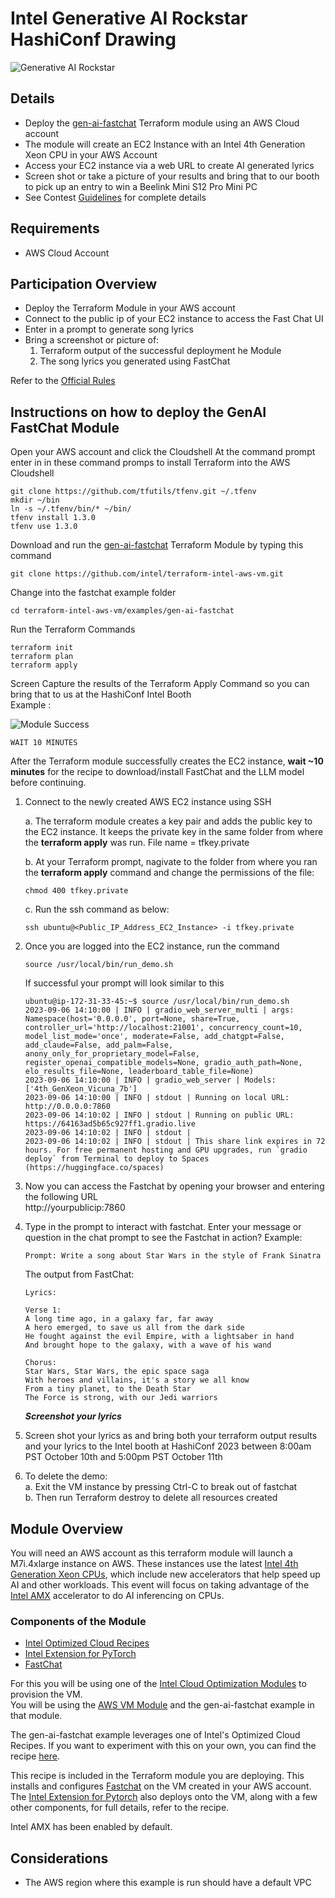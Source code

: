 # Intel Generative AI Rockstar HashiConf Drawing

![Generative AI Rockstar](images/ai-rockstar.png)

## Details

- Deploy the [gen-ai-fastchat](https://github.com/intel/terraform-intel-aws-vm/tree/main/examples/gen-ai-fastchat) Terraform module using an AWS Cloud account
- The module will create an EC2 Instance with an Intel 4th Generation Xeon CPU in your AWS Account
- Access your EC2 instance via a web URL to create AI generated lyrics
- Screen shot or take a picture of your results and bring that to our booth to pick up an entry to win a Beelink Mini S12 Pro Mini PC
- See Contest [Guidelines](guidelines.md) for complete details

## Requirements
- AWS Cloud Account

## Participation Overview

* Deploy the Terraform Module in your AWS account
* Connect to the public ip of your EC2 instance to access the Fast Chat UI
* Enter in a prompt to generate song lyrics
* Bring a screenshot or picture of:
    1) Terraform output of the successful deployment he Module
    2) The song lyrics you generated using FastChat

Refer to the [Official Rules](terms.md)


## Instructions on how to deploy the GenAI FastChat Module

Open your AWS account and click the Cloudshell
At the command prompt enter in in these command promps to install Terraform into the AWS Cloudshell
```Shell
git clone https://github.com/tfutils/tfenv.git ~/.tfenv
mkdir ~/bin
ln -s ~/.tfenv/bin/* ~/bin/
tfenv install 1.3.0
tfenv use 1.3.0
```
Download and run the [gen-ai-fastchat](https://github.com/intel/terraform-intel-aws-vm/tree/main/examples/gen-ai-fastchat) Terraform Module by typing this command
```Shell
git clone https://github.com/intel/terraform-intel-aws-vm.git
```
Change into the fastchat example folder
```Shell
cd terraform-intel-aws-vm/examples/gen-ai-fastchat
```

Run the Terraform Commands
```Shell
terraform init
terraform plan
terraform apply
```
Screen Capture the results of the Terraform Apply Command so you can bring that to us at the HashiConf Intel Booth <br>
Example :

![Module Success](images/genai-aws-success.png)
<br>

```Shell
WAIT 10 MINUTES
```
After the Terraform module successfully creates the EC2 instance, **wait ~10 minutes** for the recipe to download/install FastChat and the LLM model before continuing.

1. Connect to the newly created AWS EC2 instance using SSH<br>
  
      a. The terraform module creates a key pair and adds the public key to the EC2 instance. It keeps the private key in the same folder from where the **terraform apply** was run. File name = tfkey.private<br>
  
    b. At your Terraform prompt, nagivate to the folder from where you ran the **terraform apply** command and change the permissions of the file:
    ```hcl
    chmod 400 tfkey.private
    ```

    c. Run the ssh command as below:
    ```hcl
    ssh ubuntu@<Public_IP_Address_EC2_Instance> -i tfkey.private
    ```

2. Once you are logged into the EC2 instance, run the command
    ```hcl
    source /usr/local/bin/run_demo.sh
    ```
    If successful your prompt will look similar to this
    ```shell
    ubuntu@ip-172-31-33-45:~$ source /usr/local/bin/run_demo.sh
    2023-09-06 14:10:00 | INFO | gradio_web_server_multi | args: Namespace(host='0.0.0.0', port=None, share=True, controller_url='http://localhost:21001', concurrency_count=10, model_list_mode='once', moderate=False, add_chatgpt=False, add_claude=False, add_palm=False, anony_only_for_proprietary_model=False, register_openai_compatible_models=None, gradio_auth_path=None, elo_results_file=None, leaderboard_table_file=None)
    2023-09-06 14:10:00 | INFO | gradio_web_server | Models: ['4th_GenXeon_Vicuna_7b']
    2023-09-06 14:10:00 | INFO | stdout | Running on local URL:  http://0.0.0.0:7860
    2023-09-06 14:10:02 | INFO | stdout | Running on public URL: https://64163ad5b65c927ff1.gradio.live
    2023-09-06 14:10:02 | INFO | stdout |
    2023-09-06 14:10:02 | INFO | stdout | This share link expires in 72 hours. For free permanent hosting and GPU upgrades, run `gradio deploy` from Terminal to deploy to Spaces (https://huggingface.co/spaces)
    ```


3. Now you can access the Fastchat by opening your browser and entering the following URL     
http://yourpublicip:7860

4. Type in the prompt to interact with fastchat. Enter your message or question in the chat prompt to see the Fastchat in action?  Example:

    ```text
    Prompt: Write a song about Star Wars in the style of Frank Sinatra
    ```

    The output from FastChat:
    ```text
    Lyrics: 

    Verse 1:
    A long time ago, in a galaxy far, far away
    A hero emerged, to save us all from the dark side
    He fought against the evil Empire, with a lightsaber in hand
    And brought hope to the galaxy, with a wave of his wand

    Chorus:
    Star Wars, Star Wars, the epic space saga
    With heroes and villains, it's a story we all know
    From a tiny planet, to the Death Star
    The Force is strong, with our Jedi warriors
    ```

    ***Screenshot your lyrics***


5. Screen shot your lyrics as and bring both your terraform output results and your lyrics to the Intel booth at HashiConf 2023 between 8:00am PST October 10th and 5:00pm PST October 11th 

5. To delete the demo:<br>
  a. Exit the VM instance by pressing Ctrl-C to break out of fastchat<br>
  b. Then run Terraform destroy to delete all resources created<br>


## Module Overview
You will need an AWS account as this terraform module will launch a M7i.4xlarge instance on AWS. These instances use the latest [Intel 4th Generation Xeon CPUs](https://www.intel.com/content/www/us/en/products/docs/processors/xeon-accelerated/4th-gen-xeon-scalable-processors.html), which include new accelerators that help speed up AI and other workloads. This event will focus on taking advantage of the [Intel AMX](https://www.intel.com/content/www/us/en/products/docs/accelerator-engines/advanced-matrix-extensions/overview.html) accelerator to do AI inferencing on CPUs.

### Components of the Module
- [Intel Optimized Cloud Recipes](https://github.com/intel/optimized-cloud-recipes)
- [Intel Extension for PyTorch](https://github.com/intel/intel-extension-for-pytorch)
- [FastChat](https://github.com/lm-sys/FastChat)

For this you will be using one of the [Intel Cloud Optimization Modules](https://www.intel.com/content/www/us/en/developer/topic-technology/cloud-optimization.html) to provision the VM. <br>
You will be using the [AWS VM Module](https://github.com/intel/terraform-intel-aws-vm) and the gen-ai-fastchat example in that module.

The gen-ai-fastchat example leverages one of Intel's Optimized Cloud Recipes. If you want to experiment with this on your own, you can find the recipe [here](https://github.com/intel/optimized-cloud-recipes/tree/main/recipes/ai-fastchat-amx-ubuntu).

This recipe is included in the Terraform module you are deploying.  This installs and configures [Fastchat](https://github.com/lm-sys/FastChat) on the VM created in your AWS account. The [Intel Extension for Pytorch](https://github.com/intel/intel-extension-for-pytorch) also deploys onto the VM, along with a few other components, for full details, refer to the recipe.

Intel AMX has been enabled by default.

## Considerations
- The AWS region where this example is run should have a default VPC



